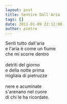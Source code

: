 ```yaml
---
layout: post
title: Sentire Dall'Aria
tags: []
date: 2011-01-09 22:12:00
author: pietro
---
```

Senti tutto dall'aria<br/>e l'aria è come un fiume<br/>che mi scorre dentro<br/><br/>detriti del giorno<br/>e della notte prima<br/>migliaia di pietruzze<br/><br/>nere e acuminate<br/>s'arenano nel cuore<br/>di chi le ha ricordate.
